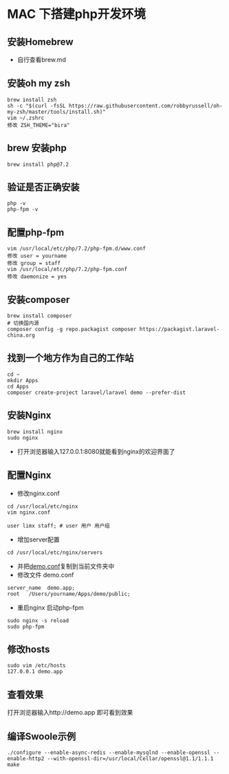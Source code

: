 # MAC 下搭建php开发环境

## 安装Homebrew
* 自行查看brew.md

## 安装oh my zsh
~~~
brew install zsh
sh -c "$(curl -fsSL https://raw.githubusercontent.com/robbyrussell/oh-my-zsh/master/tools/install.sh)"
vim ~/.zshrc
修改 ZSH_THEME="bira"
~~~

## brew 安装php
~~~ 
brew install php@7.2
~~~

## 验证是否正确安装
~~~
php -v
php-fpm -v
~~~

## 配置php-fpm
~~~
vim /usr/local/etc/php/7.2/php-fpm.d/www.conf
修改 user = yourname
修改 group = staff
vim /usr/local/etc/php/7.2/php-fpm.conf
修改 daemonize = yes
~~~

## 安装composer
~~~
brew install composer
# 切换国内源
composer config -g repo.packagist composer https://packagist.laravel-china.org
~~~

## 找到一个地方作为自己的工作站
~~~
cd ~
mkdir Apps
cd Apps
composer create-project laravel/laravel demo --prefer-dist
~~~

## 安装Nginx
~~~
brew install nginx
sudo nginx
~~~
* 打开浏览器输入127.0.0.1:8080就能看到nginx的欢迎界面了

## 配置Nginx
* 修改nginx.conf
~~~
cd /usr/local/etc/nginx
vim nginx.conf

user limx staff; # user 用户 用户组
~~~

* 增加server配置
~~~
cd /usr/local/etc/nginx/servers
~~~
* 并把[demo.conf](http://7xrqhy.com1.z0.glb.clouddn.com/phalcon.conf)复制到当前文件夹中
* 修改文件 demo.conf
~~~
server_name  demo.app;
root   /Users/yourname/Apps/demo/public;
~~~
* 重启nginx 启动php-fpm
~~~
sudo nginx -s reload
sudo php-fpm
~~~

## 修改hosts
~~~
sudo vim /etc/hosts
127.0.0.1 demo.app
~~~

## 查看效果
打开浏览器输入http://demo.app 即可看到效果

## 编译Swoole示例
~~~
./configure --enable-async-redis --enable-mysqlnd --enable-openssl --enable-http2 --with-openssl-dir=/usr/local/Cellar/openssl@1.1/1.1.1
make
~~~
